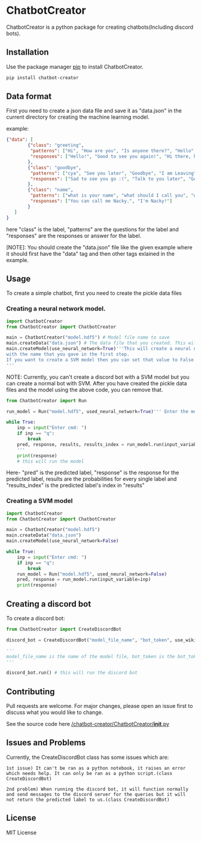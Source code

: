 # ChatbotCreator

ChatbotCreator is a python package for creating chatbots(Including discord bots). 

## Installation

Use the package manager [pip](https://pip.pypa.io/en/stable/) to install ChatbotCreator.

```bash
pip install chatbot-creator
```
## Data format

First you need to create a json data file and save it as "data.json" in the current directory for creating the machine learning model.

example:
```json
{"data": [
        {"class": "greeting",
         "patterns": ["Hi", "How are you", "Is anyone there?", "Hello", "Good day"],
         "responses": ["Hello!", "Good to see you again!", "Hi there, how can I help?"]
        },
        {"class": "goodbye",
         "patterns": ["cya", "See you later", "Goodbye", "I am Leaving", "bye"],
         "responses": ["Sad to see you go :(", "Talk to you later", "Goodbye!"]
        },
        {"class": "name",
         "patterns": ["what is your name", "what should I call you", "whats your name"],
         "responses": ["You can call me Nacky.", "I'm Nacky!"]
        }
   ]
}
```
here "class" is the label, "patterns" are the questions for the label and "responses" are the responses or answer for the label.

[NOTE]: You should create the "data.json" file like the given example where it should first have the "data" tag and then other tags exlained in the example.

## Usage 

To create a simple chatbot, first you need to create the pickle data files

### Creating a neural network model.

```python
import ChatbotCreator
from ChatbotCreator import ChatbotCreator

main = ChatbotCreator("model.hdf5") # Model file name to save
main.createData("data.json") # The data file that you created. This will create the pickle data files.
main.createModel(use_neural_network=True)'''This will create a neural network model and save it 
with the name that you gave in the first step.
If you want to create a SVM model then you can set that value to False. 
'''
```
NOTE: Currently, you can't create a discord bot with a SVM model but you can create a normal bot with SVM.
After you have created the pickle data files and the model using the above code, you can remove that.

```python
from ChatbotCreator import Run

run_model = Run("model.hdf5", used_neural_network=True)''' Enter the model file name and specify whether you have used a neural network model or not.'''

while True:
    inp = input("Enter cmd: ")
    if inp == "q":
        break
    pred, response, results, results_index = run_model.run(input_variable=inp) ''' specify the input variable through which you will parse in the input values.
    '''
    print(response)
    # this will run the model
```

 Here- "pred" is the predicted label, "response" is the response for the predicted label, results are the probabilities for every single label and "results_index" is the predicted label's index in "results"

 ### Creating a SVM model

 ```python
import ChatbotCreator
from ChatbotCreator import ChatbotCreator

main = ChatbotCreator("model.hdf5")
main.createData("data.json")
main.createModel(use_neural_network=False)
```

```python
while True:
    inp = input("Enter cmd: ")
    if inp == "q":
        break
    run_model = Run("model.hdf5", used_neural_network=False)
    pred, response = run_model.run(input_variable=inp) 
    print(response)
```

## Creating a discord bot

To create a discord bot:

```python
from ChatbotCreator import CreateDiscordBot

discord_bot = CreateDiscordBot("model_file_name", "bot_token", use_wikipedia=True)

'''
model_file_name is the name of the model file, bot_token is the bot_token that you can get in discord and when use_wikipedia is set to True, it will send wikipedia results when the model is not confident about a particular question.
'''

discord_bot.run() # this will run the discord bot

```

## Contributing

Pull requests are welcome. For major changes, please open an issue first to discuss what you would like to change.

See the source code here [/chatbot-creator/ChatbotCreator/__init__.py](https://github.com/My-refer/chatbot-creator/blob/main/ChatbotCreator/__init__.py)

## Issues and Problems

Currently, the CreateDiscordBot class has some issues which are:

    1st issue) It can't be ran as a python notebook, it raises an error which needs help. It can only be ran as a python script.(class CreateDiscordBot)

    2nd problem) When running the discord bot, it will function normally and send messages to the discord server for the queries but it will not return the predicted label to us.(class CreateDiscordBot) 

## License

MIT License

